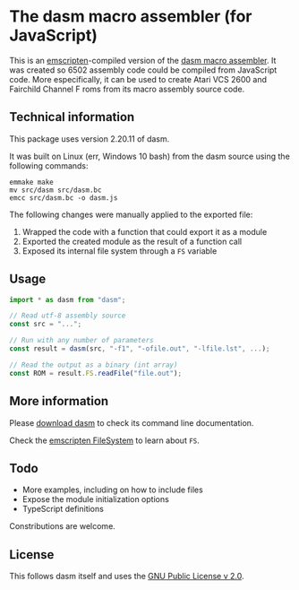# The dasm macro assembler (for JavaScript)

This is an [emscripten](https://github.com/kripken/emscripten)-compiled version of the [dasm macro assembler](http://dasm-dillon.sourceforge.net/). It was created so 6502 assembly code could be compiled from JavaScript code. More especifically, it can be used to create Atari VCS 2600 and Fairchild Channel F roms from its macro assembly source code.

## Technical information

This package uses version 2.20.11 of dasm.

It was built on Linux (err, Windows 10 bash) from the dasm source using the following commands:

```shell
emmake make
mv src/dasm src/dasm.bc
emcc src/dasm.bc -o dasm.js
```

The following changes were manually applied to the exported file:

1. Wrapped the code with a function that could export it as a module
2. Exported the created module as the result of a function call
3. Exposed its internal file system through a `FS` variable

## Usage

```JavaScript
import * as dasm from "dasm";

// Read utf-8 assembly source
const src = "...";

// Run with any number of parameters
const result = dasm(src, "-f1", "-ofile.out", "-lfile.lst", ...);

// Read the output as a binary (int array)
const ROM = result.FS.readFile("file.out");
```

## More information

Please [download dasm](https://sourceforge.net/projects/dasm-dillon/) to check its command line documentation.

Check the [emscripten FileSystem](https://kripken.github.io/emscripten-site/docs/api_reference/Filesystem-API.html) to learn about `FS`.

## Todo

* More examples, including on how to include files
* Expose the module initialization options
* TypeScript definitions

Constributions are welcome.

## License

This follows dasm itself and uses the [GNU Public License v 2.0](https://www.gnu.org/licenses/old-licenses/gpl-2.0.en.html).